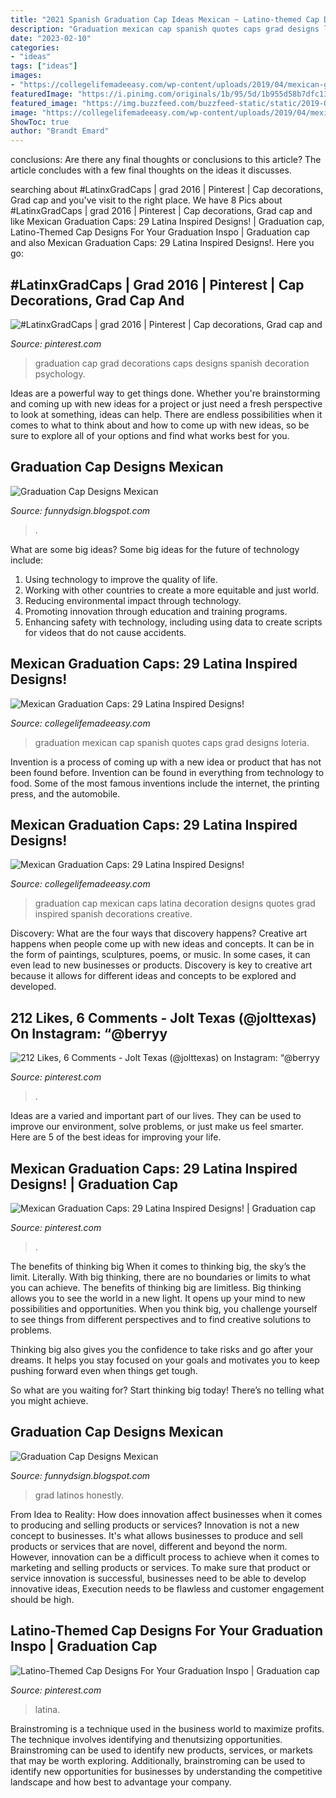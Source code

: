 ```yaml
---
title: "2021 Spanish Graduation Cap Ideas Mexican ~ Latino-themed Cap Designs For Your Graduation Inspo"
description: "Graduation mexican cap spanish quotes caps grad designs loteria"
date: "2023-02-10"
categories:
- "ideas"
tags: ["ideas"]
images:
- "https://collegelifemadeeasy.com/wp-content/uploads/2019/04/mexican-grad-cap-17.png"
featuredImage: "https://i.pinimg.com/originals/1b/95/5d/1b955d58b7dfc13d94c6ec3bb514243c.jpg"
featured_image: "https://img.buzzfeed.com/buzzfeed-static/static/2019-05/23/17/asset/buzzfeed-prod-web-01/sub-buzz-16970-1558645533-1.jpg?downsize=700:*&amp;output-format=auto&amp;output-quality=auto"
image: "https://collegelifemadeeasy.com/wp-content/uploads/2019/04/mexican-grad-cap-21.png"
ShowToc: true
author: "Brandt Emard"
---
```



conclusions: Are there any final thoughts or conclusions to this article?
The article concludes with a few final thoughts on the ideas it discusses.

	

		
searching about #LatinxGradCaps | grad 2016 | Pinterest | Cap decorations, Grad cap and you've visit to the right place. We have 8 Pics about #LatinxGradCaps | grad 2016 | Pinterest | Cap decorations, Grad cap and like Mexican Graduation Caps: 29 Latina Inspired Designs! | Graduation cap, Latino-Themed Cap Designs For Your Graduation Inspo | Graduation cap and also Mexican Graduation Caps: 29 Latina Inspired Designs!. Here you go:
		
    
## #LatinxGradCaps | Grad 2016 | Pinterest | Cap Decorations, Grad Cap And

<img loading=lazy src="https://s-media-cache-ak0.pinimg.com/originals/a4/67/78/a46778e60775fafa9d02a9951d7933e1.jpg" onerror="this.onerror=null;this.src='https://tse2.mm.bing.net/th?id=OIP.Rdoys56i9See_EXr7mAhrAHaJA&amp;pid=15.1';" alt="#LatinxGradCaps | grad 2016 | Pinterest | Cap decorations, Grad cap and">

_Source: pinterest.com_

>graduation cap grad decorations caps designs spanish decoration psychology. 

	

Ideas are a powerful way to get things done. Whether you're brainstorming and coming up with new ideas for a project or just need a fresh perspective to look at something, ideas can help. There are endless possibilities when it comes to what to think about and how to come up with new ideas, so be sure to explore all of your options and find what works best for you.

    
## Graduation Cap Designs Mexican

<img loading=lazy src="https://i.pinimg.com/originals/1b/95/5d/1b955d58b7dfc13d94c6ec3bb514243c.jpg" onerror="this.onerror=null;this.src='https://tse3.mm.bing.net/th?id=OIP.G4UwGABkTMfm8he4nFC2bwHaNi&amp;pid=15.1';" alt="Graduation Cap Designs Mexican">

_Source: funnydsign.blogspot.com_

>. 

	

What are some big ideas?
Some big ideas for the future of technology include: 
1. Using technology to improve the quality of life. 
2. Working with other countries to create a more equitable and just world. 
3. Reducing environmental impact through technology. 
4. Promoting innovation through education and training programs. 
5. Enhancing safety with technology, including using data to create scripts for videos that do not cause accidents.

    
## Mexican Graduation Caps: 29 Latina Inspired Designs!

<img loading=lazy src="https://collegelifemadeeasy.com/wp-content/uploads/2019/04/mexican-grad-cap-21.png" onerror="this.onerror=null;this.src='https://tse3.mm.bing.net/th?id=OIP.ucgUxMzGZMh8-MV8KXTVbAHaHa&amp;pid=15.1';" alt="Mexican Graduation Caps: 29 Latina Inspired Designs!">

_Source: collegelifemadeeasy.com_

>graduation mexican cap spanish quotes caps grad designs loteria. 

	

Invention is a process of coming up with a new idea or product that has not been found before. Invention can be found in everything from technology to food. Some of the most famous inventions include the internet, the printing press, and the automobile.

    
## Mexican Graduation Caps: 29 Latina Inspired Designs!

<img loading=lazy src="https://collegelifemadeeasy.com/wp-content/uploads/2019/04/mexican-grad-cap-17.png" onerror="this.onerror=null;this.src='https://tse2.mm.bing.net/th?id=OIP.kfYOvBNNFRB8W118Cw1iHgHaHa&amp;pid=15.1';" alt="Mexican Graduation Caps: 29 Latina Inspired Designs!">

_Source: collegelifemadeeasy.com_

>graduation cap mexican caps latina decoration designs quotes grad inspired spanish decorations creative. 

	

Discovery: What are the four ways that discovery happens?
Creative art happens when people come up with new ideas and concepts. It can be in the form of paintings, sculptures, poems, or music. In some cases, it can even lead to new businesses or products. Discovery is key to creative art because it allows for different ideas and concepts to be explored and developed.

    
## 212 Likes, 6 Comments - Jolt Texas (@jolttexas) On Instagram: “@berryy

<img loading=lazy src="https://i.pinimg.com/originals/7a/26/f6/7a26f68a562577d0701c5eebb90b7921.jpg" onerror="this.onerror=null;this.src='https://tse2.mm.bing.net/th?id=OIP.t04yZ5dwHPI8j5ilWJ4iBwHaHa&amp;pid=15.1';" alt="212 Likes, 6 Comments - Jolt Texas (@jolttexas) on Instagram: “@berryy">

_Source: pinterest.com_

>. 

	

Ideas are a varied and important part of our lives. They can be used to improve our environment, solve problems, or just make us feel smarter. Here are 5 of the best ideas for improving your life.

    
## Mexican Graduation Caps: 29 Latina Inspired Designs! | Graduation Cap

<img loading=lazy src="https://i.pinimg.com/originals/1c/66/c8/1c66c8ce08742e0da7939348db779da2.jpg" onerror="this.onerror=null;this.src='https://tse4.mm.bing.net/th?id=OIP.1cVkqI7T24j08DX6kBCC3gHaHa&amp;pid=15.1';" alt="Mexican Graduation Caps: 29 Latina Inspired Designs! | Graduation cap">

_Source: pinterest.com_

>. 

	

The benefits of thinking big
When it comes to thinking big, the sky’s the limit. Literally. With big thinking, there are no boundaries or limits to what you can achieve. The benefits of thinking big are limitless.
Big thinking allows you to see the world in a new light. It opens up your mind to new possibilities and opportunities. When you think big, you challenge yourself to see things from different perspectives and to find creative solutions to problems.

Thinking big also gives you the confidence to take risks and go after your dreams. It helps you stay focused on your goals and motivates you to keep pushing forward even when things get tough.

So what are you waiting for? Start thinking big today! There’s no telling what you might achieve.

    
## Graduation Cap Designs Mexican

<img loading=lazy src="https://img.buzzfeed.com/buzzfeed-static/static/2019-05/23/17/asset/buzzfeed-prod-web-01/sub-buzz-16970-1558645533-1.jpg?downsize=700:*&amp;output-format=auto&amp;output-quality=auto" onerror="this.onerror=null;this.src='https://tse2.mm.bing.net/th?id=OIP.akdQRQHnbLwVX74b6GUj6gHaHa&amp;pid=15.1';" alt="Graduation Cap Designs Mexican">

_Source: funnydsign.blogspot.com_

>grad latinos honestly. 

	

From Idea to Reality: How does innovation affect businesses when it comes to producing and selling products or services?
Innovation is not a new concept to businesses. It's what allows businesses to produce and sell products or services that are novel, different and beyond the norm. However, innovation can be a difficult process to achieve when it comes to marketing and selling products or services. To make sure that product or service innovation is successful, businesses need to be able to develop innovative ideas, Execution needs to be flawless and customer engagement should be high.

    
## Latino-Themed Cap Designs For Your Graduation Inspo | Graduation Cap

<img loading=lazy src="https://i.pinimg.com/originals/d0/17/a5/d017a5063160fabb5c1ebe9d741ef754.jpg" onerror="this.onerror=null;this.src='https://tse4.mm.bing.net/th?id=OIP.0vWL68mFTUSjoA4JN98YqAHaHa&amp;pid=15.1';" alt="Latino-Themed Cap Designs For Your Graduation Inspo | Graduation cap">

_Source: pinterest.com_

>latina. 

	

Brainstroming is a technique used in the business world to maximize profits. The technique involves identifying and thenutsizing opportunities. Brainstroming can be used to identify new products, services, or markets that may be worth exploring. Additionally, brainstroming can be used to identify new opportunities for businesses by understanding the competitive landscape and how best to advantage your company.


